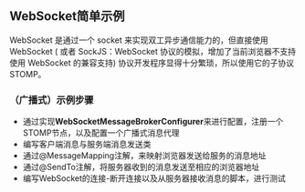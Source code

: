 ## WebSocket简单示例

WebSocket 是通过一个 socket 来实现双工异步通信能力的，但直接使用 WebSocket ( 或者 SockJS：WebSocket 协议的模拟，增加了当前浏览器不支持使用 WebSocket 的兼容支持) 协议开发程序显得十分繁琐，所以使用它的子协议 STOMP。

### （广播式）示例步骤
   - 通过实现**WebSocketMessageBrokerConfigurer**来进行配置，注册一个STOMP节点，以及配置一个广播式消息代理
   - 编写客户端消息与服务端消息发送类
   - 通过@MessageMapping注解，来映射浏览器发送给服务的消息地址
   - 通过@SendTo注解，将服务器收到的消息发送至相应的浏览器地址
   - 编写WebSocket的连接-断开连接以及从服务器接收消息的脚本，进行测试
